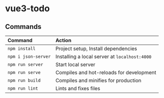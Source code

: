 # vue3-todo

## Commands

| Command             | Action                                        |
| :------------------ | :-------------------------------------------- |
| `npm install`       | Project setup, Install dependencies           |
| `npm i json-server` | Installing a local server at `localhost:4000` |
| `npm run server`    | Start local server                            |
| `npm run serve`     | Compiles and hot-reloads for development      |
| `npm run build`     | Compiles and minifies for production          |
| `npm run lint`      | Lints and fixes files                         |
